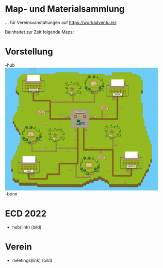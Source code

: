 # Map- und Materialsammlung 
... für Vereinsvanstaltungen auf https://workadventu.re/.

Beinhaltet zur Zeit folgende Maps:
# Vorstellung
  -hub
  ![map](./material/bilder/vorstellung-main.png)
  -bonn
  
# ECD 2022
  - hub(link)
  (bild)

# Verein
  - meetings(link)
  (bild)
